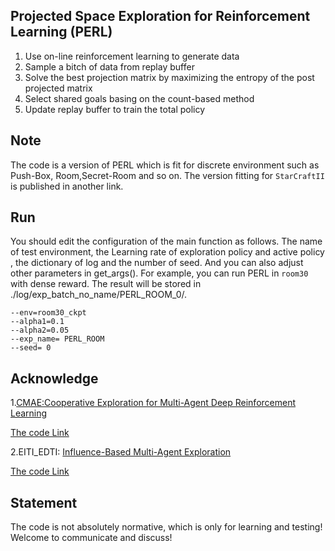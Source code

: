## Projected Space Exploration for Reinforcement Learning (PERL) 

1. Use on-line reinforcement learning to generate data
2. Sample a bitch of data from replay buffer
3. Solve the best projection matrix by maximizing the entropy of the post projected matrix
4. Select shared goals basing on the count-based method
5. Update replay buffer to train the total policy

## Note

The code is a version of PERL which is fit for discrete environment such as Push-Box,
Room,Secret-Room and so on. The version fitting for `StarCraftII` is published in another link. 

## Run

You should edit the configuration of the main function as follows. The name of test 
environment, the Learning rate of exploration policy and active policy
, the dictionary of log and the number of seed.
And you can also adjust other parameters in get_args().
For example, you can run PERL in `room30` with dense reward. 
The result will be stored in ./log/exp_batch_no_name/PERL_ROOM_0/.

    --env=room30_ckpt
    --alpha1=0.1
    --alpha2=0.05
    --exp_name= PERL_ROOM
    --seed= 0

## Acknowledge

1.[CMAE:Cooperative Exploration for Multi-Agent Deep Reinforcement Learning](https://arxiv.org/abs/2107.11444)

  [The code Link](https://github.com/IouJenLiu/CMAE)

2.EITI_EDTI: [Influence-Based Multi-Agent Exploration](https://arxiv.org/abs/1910.05512)
  
  [The code Link](https://github.com/TonghanWang/EITI-EDTI)


## Statement

The code is not absolutely normative, which is only for learning and testing!  
Welcome to communicate and discuss!
